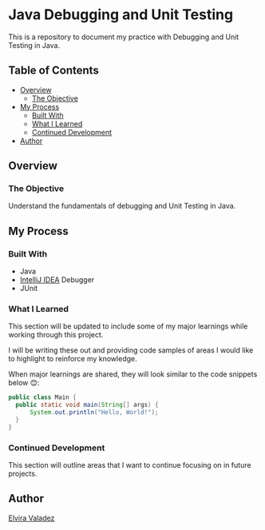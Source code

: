 # Java Debugging and Unit Testing

This is a repository to document my practice with Debugging and Unit Testing in Java.

## Table of Contents

- [Overview](#overview)
    - [The Objective](#the-objective)
- [My Process](#my-process)
    - [Built With](#built-with)
    - [What I Learned](#what-i-learned)
    - [Continued Development](#continued-development)
- [Author](#author)

## Overview

### The Objective

Understand the fundamentals of debugging and Unit Testing in Java.

## My Process

### Built With

- Java
- [IntelliJ IDEA](https://www.jetbrains.com/help/idea/discover-intellij-idea.html) Debugger
- JUnit

### What I Learned

This section will be updated to include some of my major learnings while working through this project.

I will be writing these out and providing code samples of areas I would like to highlight to reinforce my knowledge.

When major learnings are shared, they will look similar to the code snippets below 😊:


```java
public class Main {
  public static void main(String[] args) {
      System.out.println("Hello, World!");
  }
}
```

### Continued Development

This section will outline areas that I want to continue focusing on in future projects.


## Author

[Elvira Valadez](https://github.com/elviravaladez)